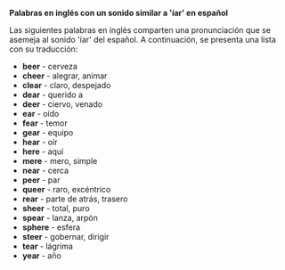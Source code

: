 

**Palabras en inglés con un sonido similar a 'íar' en español**

Las siguientes palabras en inglés comparten una pronunciación que se asemeja al sonido 'íar' del español. A continuación, se presenta una lista con su traducción:

*   **beer** - cerveza
*   **cheer** - alegrar, animar
*   **clear** - claro, despejado
*   **dear** - querido a
*   **deer** - ciervo, venado
*   **ear** - oído
*   **fear** - temor
*   **gear** - equipo
*   **hear** - oír
*   **here** - aquí
*   **mere** - mero, simple
*   **near** - cerca
*   **peer** - par
*   **queer** - raro, excéntrico
*   **rear** - parte de atrás, trasero
*   **sheer** - total, puro
*   **spear** - lanza, arpón
*   **sphere** - esfera
*   **steer** - gobernar, dirigir
*   **tear** - lágrima
*   **year** - año

